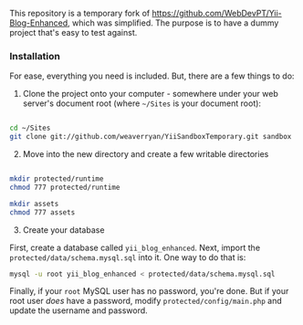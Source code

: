 This repository is a temporary fork of https://github.com/WebDevPT/Yii-Blog-Enhanced,
which was simplified. The purpose is to have a dummy project that's easy
to test against.

### Installation

For ease, everything you need is included. But, there are a few things to do:

1) Clone the project onto your computer - somewhere under your web server's
    document root (where `~/Sites` is your document root):

```bash

cd ~/Sites
git clone git://github.com/weaverryan/YiiSandboxTemporary.git sandbox
```

2) Move into the new directory and create a few writable directories

```sh

mkdir protected/runtime
chmod 777 protected/runtime

mkdir assets
chmod 777 assets
```

3) Create your database

First, create a database called `yii_blog_enhanced`. Next, import the
`protected/data/schema.mysql.sql` into it. One way to do that is:

```sh
mysql -u root yii_blog_enhanced < protected/data/schema.mysql.sql
```

Finally, if your `root` MySQL user has no password, you're done. But if
your root user *does* have a password, modify `protected/config/main.php`
and update the username and password.